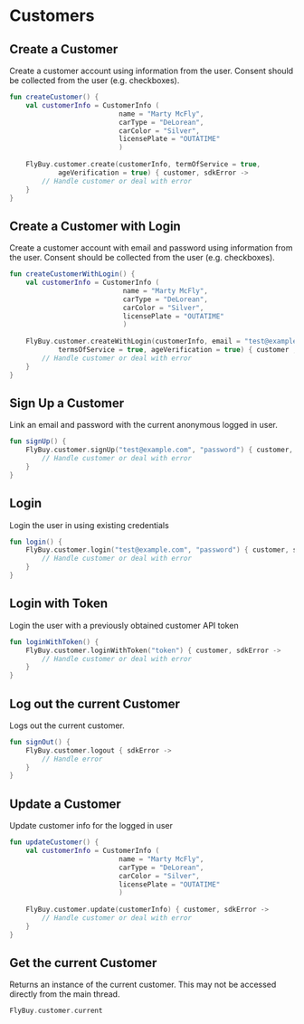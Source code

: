 # Customers

## Create a Customer

Create a customer account using information from the user. Consent should be collected from the user (e.g. checkboxes).

```kotlin
fun createCustomer() {
    val customerInfo = CustomerInfo (
                           name = "Marty McFly",
                           carType = "DeLorean",
                           carColor = "Silver",
                           licensePlate = "OUTATIME"
                           )
    
    FlyBuy.customer.create(customerInfo, termOfService = true,
            ageVerification = true) { customer, sdkError ->
        // Handle customer or deal with error
    }
}
```

## Create a Customer with Login

Create a customer account with email and password using information from the user. Consent should be collected from the user (e.g. checkboxes).

```kotlin
fun createCustomerWithLogin() {
    val customerInfo = CustomerInfo (
                            name = "Marty McFly",
                            carType = "DeLorean",
                            carColor = "Silver",
                            licensePlate = "OUTATIME"
                            )
    
    FlyBuy.customer.createWithLogin(customerInfo, email = "test@example.com", password = "passwordk",
            termsOfService = true, ageVerification = true) { customer , sdkError ->
        // Handle customer or deal with error
    }
}
```

## Sign Up a Customer

Link an email and password with the current anonymous logged in user. 

```kotlin
fun signUp() {
    FlyBuy.customer.signUp("test@example.com", "password") { customer, sdkError ->
        // Handle customer or deal with error
    }
}
```

## Login

Login the user in using existing credentials

```kotlin
fun login() {
    FlyBuy.customer.login("test@example.com", "password") { customer, sdkError ->
        // Handle customer or deal with error
    }
}
```

## Login with Token

Login the user with a previously obtained customer API token

```kotlin
fun loginWithToken() {
    FlyBuy.customer.loginWithToken("token") { customer, sdkError ->
        // Handle customer or deal with error
    }
}
```

## Log out the current Customer

Logs out the current customer.

```kotlin
fun signOut() {
    FlyBuy.customer.logout { sdkError ->
        // Handle error
    }
}
```

## Update a Customer

Update customer info for the logged in user

```kotlin
fun updateCustomer() {
    val customerInfo = CustomerInfo (
                           name = "Marty McFly",
                           carType = "DeLorean",
                           carColor = "Silver",
                           licensePlate = "OUTATIME"
                           )
    
    FlyBuy.customer.update(customerInfo) { customer, sdkError ->
        // Handle customer or deal with error
    }
}
```

## Get the current Customer

Returns an instance of the current customer. This may not be accessed directly from the main thread.

```kotlin
FlyBuy.customer.current
```


